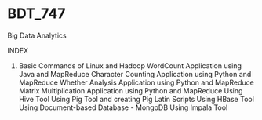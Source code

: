 # BDT_747

Big Data Analytics 

INDEX

1. Basic Commands of Linux and Hadoop
WordCount Application using Java and MapReduce
Character Counting Application using Python and MapReduce
Whether Analysis Application using Python and MapReduce
Matrix Multiplication Application using Python and MapReduce
Using Hive Tool
Using Pig Tool and creating Pig Latin Scripts
Using HBase Tool
Using Document-based Database - MongoDB 
Using Impala Tool
